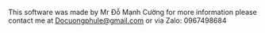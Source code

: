 This software was made by Mr Đỗ Mạnh Cường for more information please contact me at Docuongphule@gmail.com or via Zalo: 0967498684

